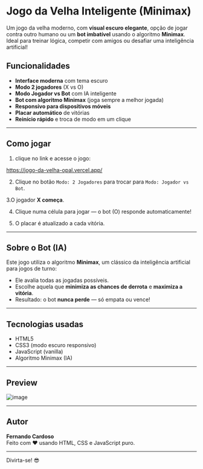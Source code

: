# Jogo da Velha Inteligente (Minimax)

Um jogo da velha moderno, com **visual escuro elegante**, opção de jogar contra outro humano ou um **bot imbatível** usando o algoritmo **Minimax**.  
Ideal para treinar lógica, competir com amigos ou desafiar uma inteligência artificial!

##  Funcionalidades

-  **Interface moderna** com tema escuro
-  **Modo 2 jogadores** (X vs O)
-  **Modo Jogador vs Bot** com IA inteligente
-  **Bot com algoritmo Minimax** (joga sempre a melhor jogada)
- **Responsivo para dispositivos móveis**
-  **Placar automático** de vitórias
-  **Reinício rápido** e troca de modo em um clique

---

## Como jogar

1. clique no link e acesse o jogo:

https://jogo-da-velha-opal.vercel.app/
 
2. Clique no botão `Modo: 2 Jogadores` para trocar para `Modo: Jogador vs Bot`.

3.O jogador **X começa**.

4. Clique numa célula para jogar — o bot (O) responde automaticamente!

   
5. O placar é atualizado a cada vitória.

---

## Sobre o Bot (IA)

Este jogo utiliza o algoritmo **Minimax**, um clássico da inteligência artificial para jogos de turno:

- Ele avalia todas as jogadas possíveis.
- Escolhe aquela que **minimiza as chances de derrota** e **maximiza a vitória**.
- Resultado: o bot **nunca perde** — só empata ou vence!

---

##  Tecnologias usadas

- HTML5
- CSS3 (modo escuro responsivo)
- JavaScript (vanilla)
- Algoritmo Minimax (IA)

---


## Preview

![image](https://github.com/user-attachments/assets/12b5ef1b-2c40-4d23-a869-221907ebf4ea)


---

## Autor

**Fernando Cardoso**  
Feito com ❤️ usando HTML, CSS e JavaScript puro.

---


Divirta-se! 😎
